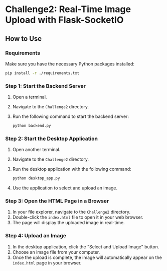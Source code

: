 # Challenge2: Real-Time Image Upload with Flask-SocketIO

## How to Use

### Requirements

Make sure you have the necessary Python packages installed:

```bash
pip install -r ./requirements.txt
```

### Step 1: Start the Backend Server

1. Open a terminal.
2. Navigate to the `Challenge2` directory.
3. Run the following command to start the backend server:

   ```bash
   python backend.py
   ```

### Step 2: Start the Desktop Application

1. Open another terminal.
2. Navigate to the `Challenge2` directory.
3. Run the desktop application with the following command:

   ```bash
   python desktop_app.py
   ```

4. Use the application to select and upload an image.

### Step 3: Open the HTML Page in a Browser

1. In your file explorer, navigate to the `Challenge2` directory.
2. Double-click the `index.html` file to open it in your web browser.
3. The page will display the uploaded image in real-time.

### Step 4: Upload an Image

1. In the desktop application, click the "Select and Upload Image" button.
2. Choose an image file from your computer.
3. Once the upload is complete, the image will automatically appear on the `index.html` page in your browser.
